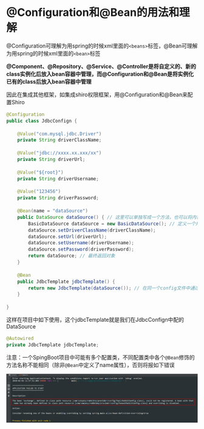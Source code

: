 # @Configuration和@Bean的用法和理解

@Configuration可理解为用spring的时候xml里面的`<beans>`标签，@Bean可理解为用spring的时候xml里面的`<bean>`标签

**@Component、@Repository、@Service、@Controller是将自定义的、新的class实例化后放入bean容器中管理，而@Configuration和@Bean是将实例化已有的class后放入bean容器中管理**

因此在集成其他框架，如集成shiro权限框架，用@Configuration和@Bean来配置Shiro

```java
@Configuration
public class JdbcConfign {

    @Value("com.mysql.jdbc.Driver")
    private String driverClassName;

    @Value("jdbc://xxxx.xx.xxx/xx")
    private String driverUrl;

    @Value("${root}")
    private String driverUsername;

    @Value("123456")
    private String driverPassword;

    @Bean(name = "dataSource")
    public DataSource dataSource() { // 这里可以单独写成一个方法，也可以将内容写在下面的jdbcTemplate方法中
        BasicDataSource dataSource = new BasicDataSource(); // 定义一个用于返回的对象
        dataSource.setDriverClassName(driverClassName);
        dataSource.setUrl(driverUrl);
        dataSource.setUsername(driverUsername);
        dataSource.setPassword(driverPassword);
        return dataSource; // 最终返回对象
    }

    @Bean
    public JdbcTemplate jdbcTemplate() {
        return new JdbcTemplate(dataSource()); // 在同一个config文件中通过调用方法dataSource得到DataSource实例，在外部bean class 中可以通过@Autowired自动注入
    }

}
```

这样在项目中如下使用，这个jdbcTemplate就是我们在JdbcConfign中配的DataSource

```java
@Autowired
private JdbcTemplate jdbcTemplate;
```

注意：一个SpingBoot项目中可能有多个配置类，不同配置类中各个`@Bean`修饰的方法名称不能相同（除非`@Bean`中定义了name属性），否则将报如下错误

![01](./images/01.png)
